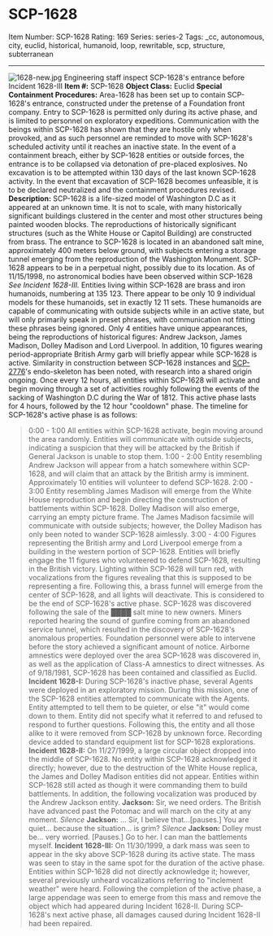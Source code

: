 # SCP-1628
Item Number: SCP-1628
Rating: 169
Series: series-2
Tags: _cc, autonomous, city, euclid, historical, humanoid, loop, rewritable, scp, structure, subterranean

---

![1628-new.jpg](https://scp-wiki.wdfiles.com/local--files/scp-1628/1628-new.jpg)
Engineering staff inspect SCP-1628's entrance before Incident 1628-III
**Item #:** SCP-1628
**Object Class:** Euclid
**Special Containment Procedures:** Area-1628 has been set up to contain SCP-1628's entrance, constructed under the pretense of a Foundation front company. Entry to SCP-1628 is permitted only during its active phase, and is limited to personnel on exploratory expeditions. Communication with the beings within SCP-1628 has shown that they are hostile only when provoked, and as such personnel are reminded to move with SCP-1628's scheduled activity until it reaches an inactive state.
In the event of a containment breach, either by SCP-1628 entities or outside forces, the entrance is to be collapsed via detonation of pre-placed explosives. No excavation is to be attempted within 130 days of the last known SCP-1628 activity. In the event that excavation of SCP-1628 becomes unfeasible, it is to be declared neutralized and the containment procedures revised.
**Description:** SCP-1628 is a life-sized model of Washington D.C as it appeared at an unknown time. It is not to scale, with many historically significant buildings clustered in the center and most other structures being painted wooden blocks. The reproductions of historically significant structures (such as the White House or Capitol Building) are constructed from brass. The entrance to SCP-1628 is located in an abandoned salt mine, approximately 400 meters below ground, with subjects entering a storage tunnel emerging from the reproduction of the Washington Monument. SCP-1628 appears to be in a perpetual night, possibly due to its location. As of 11/15/1998, no astronomical bodies have been observed within SCP-1628 _See Incident 1628-III._
Entities living within SCP-1628 are brass and iron humanoids, numbering at 135 123\. There appear to be only 10 9 individual models for these humanoids, set in exactly 12 11 sets. These humanoids are capable of communicating with outside subjects while in an active state, but will only primarily speak in preset phrases, with communication not fitting these phrases being ignored. Only 4 entities have unique appearances, being the reproductions of historical figures: Andrew Jackson, James Madison, Dolley Madison and Lord Liverpool. In addition, 10 figures wearing period-appropriate British Army garb will briefly appear while SCP-1628 is active. Similarity in construction between SCP-1628 instances and [SCP-2776](/scp-2776)'s endo-skeleton has been noted, with research into a shared origin ongoing.
Once every 12 hours, all entities within SCP-1628 will activate and begin moving through a set of activities roughly following the events of the sacking of Washington D.C during the War of 1812. This active phase lasts for 4 hours, followed by the 12 hour "cooldown" phase. The timeline for SCP-1628's active phase is as follows:
> 0:00 - 1:00 All entities within SCP-1628 activate, begin moving around the area randomly. Entities will communicate with outside subjects, indicating a suspicion that they will be attacked by the British if General Jackson is unable to stop them.
> 1:00 - 2:00 Entity resembling Andrew Jackson will appear from a hatch somewhere within SCP-1628, and will claim that an attack by the British army is imminent. Approximately 10 entities will volunteer to defend SCP-1628.
> 2:00 - 3:00 Entity resembling James Madison will emerge from the White House reproduction and begin directing the construction of battlements within SCP-1628. Dolley Madison will also emerge, carrying an empty picture frame. The James Madison facsimile will communicate with outside subjects; however, the Dolley Madison has only been noted to wander SCP-1628 aimlessly.
> 3:00 - 4:00 Figures representing the British army and Lord Liverpool emerge from a building in the western portion of SCP-1628. Entities will briefly engage the 11 figures who volunteered to defend SCP-1628, resulting in the British victory. Lighting within SCP-1628 will turn red, with vocalizations from the figures revealing that this is supposed to be representing a fire. Following this, a brass funnel will emerge from the center of SCP-1628, and all lights will deactivate. This is considered to be the end of SCP-1628's active phase.
SCP-1628 was discovered following the sale of the ████ salt mine to new owners. Miners reported hearing the sound of gunfire coming from an abandoned service tunnel, which resulted in the discovery of SCP-1628's anomalous properties. Foundation personnel were able to intervene before the story achieved a significant amount of notice. Airborne amnestics were deployed over the area SCP-1628 was discovered in, as well as the application of Class-A amnestics to direct witnesses. As of 9/18/1981, SCP-1628 has been contained and classified as Euclid.
**Incident 1628-I:** During SCP-1628's inactive phase, several Agents were deployed in an exploratory mission. During this mission, one of the SCP-1628 entities attempted to communicate with the Agents. Entity attempted to tell them to be quieter, or else "it" would come down to them. Entity did not specify what it referred to and refused to respond to further questions. Following this, the entity and all those alike to it were removed from SCP-1628 by unknown force. Recording device added to standard equipment list for SCP-1628 explorations.
**Incident 1628-II:** On 11/27/1999, a large circular object dropped into the middle of SCP-1628. No entity within SCP-1628 acknowledged it directly; however, due to the destruction of the White House replica, the James and Dolley Madison entities did not appear. Entities within SCP-1628 still acted as though it were commanding them to build battlements. In addition, the following vocalization was produced by the Andrew Jackson entity.
> <BEGIN LOG>
> **Jackson:** Sir, we need orders. The British have advanced past the Potomac and will march on the city at any moment.
> *Silence*
> **Jackson:** … Sir, I believe that…[pauses.] You are quiet… because the situation… is grim?
> *Silence*
> **Jackson:** Dolley must be… very worried. [Pauses.] Go to her. I can man the battlements myself.
> <END LOG>
**Incident 1628-III:** On 11/30/1999, a dark mass was seen to appear in the sky above SCP-1628 during its active state. The mass was seen to stay in the same spot for the duration of the active phase. Entities within SCP-1628 did not directly acknowledge it; however, several previously unheard vocalizations referring to "inclement weather" were heard. Following the completion of the active phase, a large appendage was seen to emerge from this mass and remove the object which had appeared during Incident 1628-II. During SCP-1628's next active phase, all damages caused during Incident 1628-II had been repaired.